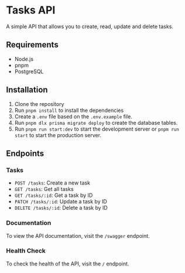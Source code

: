 # Tasks API

A simple API that allows you to create, read, update and delete tasks.

## Requirements

- Node.js
- pnpm
- PostgreSQL

## Installation

1. Clone the repository
2. Run `pnpm install` to install the dependencies
3. Create a `.env` file based on the `.env.example` file.
4. Run `pnpm dlx prisma migrate deploy` to create the database tables.
5. Run `pnpm run start:dev` to start the development server or `pnpm run start` to start the production server.

## Endpoints

### Tasks
- `POST /tasks`: Create a new task
- `GET /tasks`: Get all tasks
- `GET /tasks/:id`: Get a task by ID
- `PATCH /tasks/:id`: Update a task by ID
- `DELETE /tasks/:id`: Delete a task by ID

### Documentation
To view the API documentation, visit the `/swagger` endpoint.

### Health Check
To check the health of the API, visit the `/` endpoint.